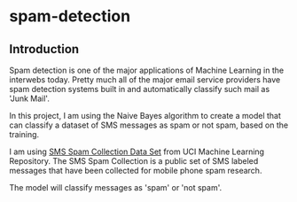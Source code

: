 # spam-detection

## Introduction
Spam detection is one of the major applications of Machine Learning in the interwebs today. Pretty much all of the major email service providers have spam detection systems built in and automatically classify such mail as 'Junk Mail'.

In this project, I am using the Naive Bayes algorithm to create a model that can classify a dataset of SMS messages as spam or not spam, based on the training. 

I am using [SMS Spam Collection Data Set](https://archive.ics.uci.edu/ml/datasets/SMS+Spam+Collection) from UCI Machine Learning Repository. The SMS Spam Collection is a public set of SMS labeled messages that have been collected for mobile phone spam research.

The model will classify messages as 'spam' or 'not spam'. 




